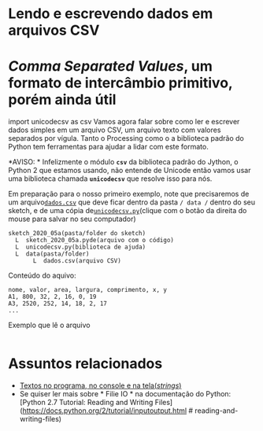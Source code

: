 # Lendo e escrevendo dados em arquivos CSV

# *Comma Separated Values*, um formato de intercâmbio primitivo, porém ainda útil


import unicodecsv as csv
Vamos agora falar sobre como ler e escrever dados simples em um arquivo CSV, um arquivo texto com valores separados por vígula. Tanto o Processing como o a biblioteca padrão do Python tem ferramentas para ajudar a lidar com este formato.

*AVISO: * Infelizmente o módulo **`csv`** da biblioteca padrão do Jython, o Python 2 que estamos usando, não entende de Unicode então vamos usar uma biblioteca chamada **`unicodecsv`** que resolve isso para nós.

Em preparação para o nosso primeiro exemplo, note que precisaremos de um arquivo[`dados.csv`](https://raw.githubusercontent.com/villares/material-aulas/main/Processing-Python/assets/dados.csv) que deve ficar dentro da pasta `/ data /` dentro  do seu sketch, e de uma cópia de[`unicodecsv.py`](https://raw.githubusercontent.com/villares/material-aulas/main/Processing-Python/assets/unicodecsv.py)(clique com o botão da direita do mouse para salvar no seu computador)

```
sketch_2020_05a(pasta/folder do sketch)
  L  sketch_2020_05a.pyde(arquivo com o código)
  L  unicodecsv.py(biblioteca de ajuda)
  L  data(pasta/folder)
       L  dados.csv(arquivo CSV)
```

Conteúdo do aquivo:

```
nome, valor, area, largura, comprimento, x, y
A1, 800, 32, 2, 16, 0, 19
A3, 2520, 252, 14, 18, 2, 17
...
```
Exemplo que lê o arquivo

```python


```

# Assuntos relacionados

* [Textos no programa, no console e na tela(*strings*)](strings_py.md)
* Se quiser ler mais sobre * Filie IO * na documentação do Python: [Python 2.7 Tutorial: Reading and Writing Files](https://docs.python.org/2/tutorial/inputoutput.html  # reading-and-writing-files)
